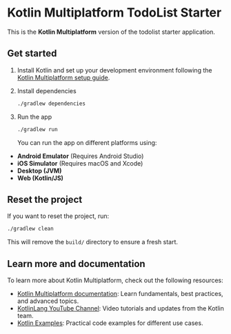 # Kotlin Multiplatform TodoList Starter

This is the **Kotlin Multiplatform** version of the todolist starter application.

## Get started

1. Install Kotlin and set up your development environment following the [Kotlin Multiplatform setup guide](https://kotlinlang.org/docs/multiplatform.html).

2. Install dependencies

   ```bash
   ./gradlew dependencies
   ```

3. Run the app

   ```bash
   ./gradlew run
   ```

   You can run the app on different platforms using:

  - **Android Emulator** (Requires Android Studio)
  - **iOS Simulator** (Requires macOS and Xcode)
  - **Desktop (JVM)**
  - **Web (Kotlin/JS)**

## Reset the project

If you want to reset the project, run:

```bash
./gradlew clean
```

This will remove the `build/` directory to ensure a fresh start.

## Learn more and documentation

To learn more about Kotlin Multiplatform, check out the following resources:

- [Kotlin Multiplatform documentation](https://kotlinlang.org/docs/multiplatform.html): Learn fundamentals, best practices, and advanced topics.
- [KotlinLang YouTube Channel](https://www.youtube.com/c/Kotlin): Video tutorials and updates from the Kotlin team.
- [Kotlin Examples](https://github.com/Kotlin/kotlin-examples): Practical code examples for different use cases.

